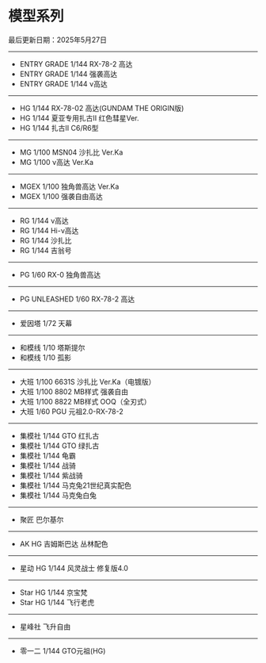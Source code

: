 # 模型系列

最后更新日期：2025年5月27日

---

- ENTRY GRADE 1/144 RX-78-2 高达
- ENTRY GRADE 1/144 强袭高达
- ENTRY GRADE 1/144 ν高达

---

- HG 1/144 RX-78-02 高达(GUNDAM THE ORIGIN版)
- HG 1/144 夏亚专用扎古II 红色彗星Ver.
- HG 1/144 扎古II C6/R6型

---

- MG 1/100 MSN04 沙扎比 Ver.Ka
- MG 1/100 ν高达 Ver.Ka

---

- MGEX 1/100 独角兽高达 Ver.Ka
- MGEX 1/100 强袭自由高达

---

- RG 1/144 ν高达
- RG 1/144 Hi-ν高达
- RG 1/144 沙扎比
- RG 1/144 吉翁号

---

- PG 1/60 RX-0 独角兽高达

---

- PG UNLEASHED 1/60 RX-78-2 高达

---

- 爱因塔 1/72 天幕

---

- 和模线 1/10 塔斯提尔
- 和模线 1/10 孤影

---

- 大班 1/100 6631S 沙扎比 Ver.Ka（电镀版）
- 大班 1/100 8802 MB样式 强袭自由
- 大班 1/100 8822 MB样式 OOQ（全刃式）
- 大班 1/60 PGU 元祖2.0-RX-78-2

---

- 集模社 1/144 GTO 红扎古
- 集模社 1/144 GTO 绿扎古
- 集模社 1/144 龟霸
- 集模社 1/144 战骑
- 集模社 1/144 紫战骑
- 集模社 1/144 马克兔21世纪真实配色
- 集模社 1/144 马克兔白兔

---

- 聚匠 巴尔基尔

---

- AK HG 吉姆斯巴达 丛林配色

---

- 星动 HG 1/144 风灵战士 修复版4.0

---

- Star HG 1/144 京宝梵
- Star HG 1/144 飞行老虎

---

- 星峰社 飞升自由

---

- 零一二 1/144 GTO元祖(HG)
